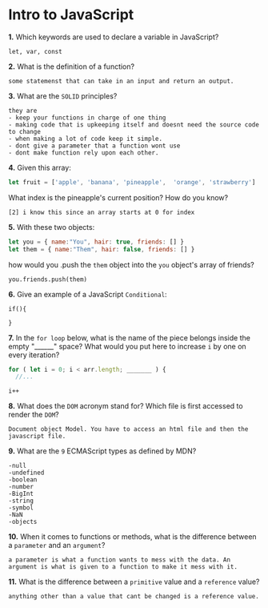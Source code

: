 # Intro to JavaScript

**1.** Which keywords are used to declare a variable in JavaScript?
<!-- enter you answer in the space below -->
```
let, var, const
```
**2.** What is the definition of a function?
<!-- enter you answer in the space below -->
```
some statemenst that can take in an input and return an output.
```
**3.** What are the `SOLID` principles?
<!-- enter you answer in the space below -->
```
they are
- keep your functions in charge of one thing
- making code that is upkeeping itself and doesnt need the source code to change
- when making a lot of code keep it simple.
- dont give a parameter that a function wont use
- dont make function rely upon each other.
```
**4.** Given this array: 
```js
let fruit = ['apple', 'banana', 'pineapple',  'orange', 'strawberry']
``` 
What index is the pineapple's current position? How do you know?
<!-- enter you answer in the space below -->
```
[2] i know this since an array starts at 0 for index
```
**5.** With these two objects: 
```js
let you = { name:"You", hair: true, friends: [] }
let them = { name:"Them", hair: false, friends: [] }
```
how would you .push the `them` object into the `you` object's array of friends?
<!-- enter you answer in the space below -->
```
you.friends.push(them)
```

**6.** Give an example of a JavaScript `Conditional`:
<!-- enter you answer in the space below -->
```
if(){

}
```
**7.** In the `for loop` below, what is the name of the piece belongs inside the empty "______" space? What would you put here to increase `i` by one on every iteration?
```js
for ( let i = 0; i < arr.length; _______ ) {
  //...
```
<!-- enter you answer in the space below -->
```
i++
```
**8.** What does the `DOM` acronym stand for? Which file is first accessed to render the `DOM`?
<!-- enter you answer in the space below -->
```
Document object Model. You have to access an html file and then the javascript file.
```

**9.** What are the `9` ECMAScript types as defined by MDN?
<!-- enter you answer in the space below -->
```
-null
-undefined
-boolean
-number
-BigInt
-string
-symbol
-NaN
-objects
```
**10.** When it comes to functions or methods, what is the difference between a `parameter` and an `argument`?
<!-- enter you answer in the space below -->
```
a parameter is what a function wants to mess with the data. An argument is what is given to a function to make it mess with it.
```
**11.** What is the difference between a `primitive` value and a `reference` value?
<!-- enter you answer in the space below -->
```
anything other than a value that cant be changed is a reference value.
```
